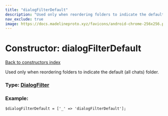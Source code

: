 ```yaml
---
title: "dialogFilterDefault"
description: "Used only when reordering folders to indicate the default (all chats) folder."
nav_exclude: true
image: https://docs.madelineproto.xyz/favicons/android-chrome-256x256.png
---
```

# Constructor: dialogFilterDefault  
[Back to constructors index](/API_docs/constructors/index.html)



Used only when reordering folders to indicate the default (all chats) folder.




### Type: [DialogFilter](/API_docs/types/DialogFilter.html)


### Example:

```
$dialogFilterDefault = ['_' => 'dialogFilterDefault'];
```  

